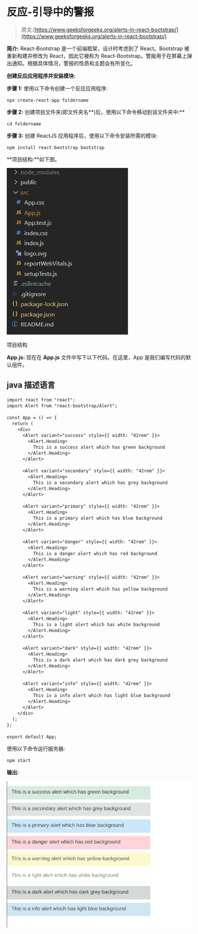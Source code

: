 # 反应-引导中的警报

> 原文:[https://www.geeksforgeeks.org/alerts-in-react-bootstrap/](https://www.geeksforgeeks.org/alerts-in-react-bootstrap/)

**简介:** React-Bootstrap 是一个前端框架，设计时考虑到了 React。Bootstrap 被重新构建并修改为 React，因此它被称为 React-Bootstrap。警报用于在屏幕上弹出通知。根据具体情况，警报的性质和主题会有所变化。

**创建反应应用程序并安装模块:**

**步骤 1:** 使用以下命令创建一个反应应用程序:

```
npx create-react-app foldername
```

**步骤 2:** 创建项目文件夹(即文件夹名**)后，使用以下命令移动到该文件夹中:**

```
cd foldername
```

**步骤 3:** 创建 ReactJS 应用程序后，使用以下命令安装所需的模块:

```
npm install react-bootstrap bootstrap
```

**项目结构:**如下图。

![](img/f04ae0d8b722a9fff0bd9bd138b29c23.png)

项目结构

**App.js:** 现在在 **App.js** 文件中写下以下代码。在这里，App 是我们编写代码的默认组件。

## java 描述语言

```
import react from "react";
import Alert from "react-bootstrap/Alert";

const App = () => {
  return (
    <div>
      <Alert variant="success" style={{ width: "42rem" }}>
        <Alert.Heading>
          This is a success alert which has green background
        </Alert.Heading>
      </Alert>

      <Alert variant="secondary" style={{ width: "42rem" }}>
        <Alert.Heading>
          This is a secondary alert which has grey background
        </Alert.Heading>
      </Alert>

      <Alert variant="primary" style={{ width: "42rem" }}>
        <Alert.Heading>
          This is a primary alert which has blue background
        </Alert.Heading>
      </Alert>

      <Alert variant="danger" style={{ width: "42rem" }}>
        <Alert.Heading>
          This is a danger alert which has red background
        </Alert.Heading>
      </Alert>

      <Alert variant="warning" style={{ width: "42rem" }}>
        <Alert.Heading>
          This is a warning alert which has yellow background
        </Alert.Heading>
      </Alert>

      <Alert variant="light" style={{ width: "42rem" }}>
        <Alert.Heading>
          This is a light alert which has white background
        </Alert.Heading>
      </Alert>

      <Alert variant="dark" style={{ width: "42rem" }}>
        <Alert.Heading>
          This is a dark alert which has dark grey background
        </Alert.Heading>
      </Alert>

      <Alert variant="info" style={{ width: "42rem" }}>
        <Alert.Heading>
          This is a info alert which has light blue background
        </Alert.Heading>
      </Alert>
    </div>
  );
};

export default App;
```

使用以下命令运行服务器:

```
npm start
```

**输出:**

![](img/38d04b0e7ffa8c69c1564d10691f20b1.png)